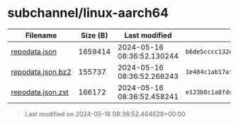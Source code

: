 # subchannel/linux-aarch64
| Filename | Size (B) | Last modified | SHA256 | MD5 |
|----------|----------|---------------|--------|-----|
| [repodata.json](repodata.json) | 1659414 | 2024-05-16 08:36:52.130244 | `b6de5cccc132ebed82838bc9abf0feee6f716b04b7526155b141d7a05d443ea2` | `5c273eafcb484b23594e14bbcc3785ad` |
| [repodata.json.bz2](repodata.json.bz2) | 155737 | 2024-05-16 08:36:52.266243 | `1e484c1ab17afc241f673003edbcd47e50088cc36235775b96f1e8b13e751b40` | `2b954aa7dd6020baac0cf581b34a9fb9` |
| [repodata.json.zst](repodata.json.zst) | 166172 | 2024-05-16 08:36:52.458241 | `e123b8c1a8fdcd38f7f65f2086ac844f69e9239d7571d165879d4f71e6f6d106` | `661aaef6f6ad1eb6ccba8d79d4e12400` |

> Last modified on 2024-05-16 08:36:52.464628+00:00